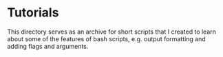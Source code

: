 # Tutorials

This directory serves as an archive for short scripts that I created to learn about some of the
features of bash scripts, e.g. output formatting and adding flags and arguments.

